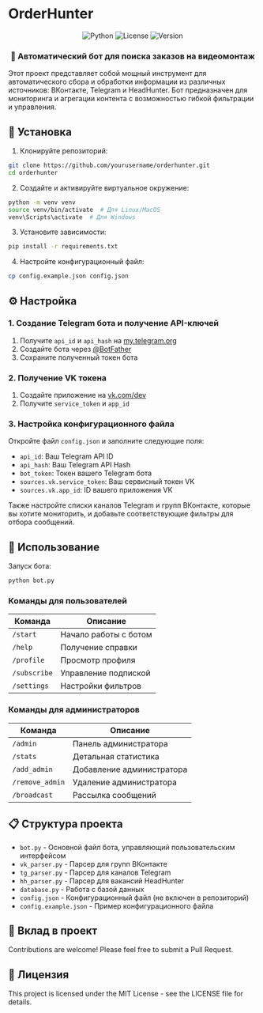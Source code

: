 # OrderHunter

<div align="center">

![Python](https://img.shields.io/badge/Python-3.8+-green)
![License](https://img.shields.io/badge/license-MIT-blue)
![Version](https://img.shields.io/badge/version-1.0.0-orange)

</div>

<div align="center">
<h3>🌟 Автоматический бот для поиска заказов на видеомонтаж</h3>
</div>

Этот проект представляет собой мощный инструмент для автоматического сбора и обработки информации из различных источников: ВКонтакте, Telegram и HeadHunter. Бот предназначен для мониторинга и агрегации контента с возможностью гибкой фильтрации и управления.

## 🚀 Установка

1. Клонируйте репозиторий:
```bash
git clone https://github.com/yourusername/orderhunter.git
cd orderhunter
```

2. Создайте и активируйте виртуальное окружение:
```bash
python -m venv venv
source venv/bin/activate  # Для Linux/MacOS
venv\Scripts\activate  # Для Windows
```

3. Установите зависимости:
```bash
pip install -r requirements.txt
```

4. Настройте конфигурационный файл:
```bash
cp config.example.json config.json
```

## ⚙️ Настройка

### 1. Создание Telegram бота и получение API-ключей

1. Получите `api_id` и `api_hash` на [my.telegram.org](https://my.telegram.org)
2. Создайте бота через [@BotFather](https://t.me/BotFather)
3. Сохраните полученный токен бота

### 2. Получение VK токена

1. Создайте приложение на [vk.com/dev](https://vk.com/dev)
2. Получите `service_token` и `app_id`

### 3. Настройка конфигурационного файла

Откройте файл `config.json` и заполните следующие поля:
- `api_id`: Ваш Telegram API ID
- `api_hash`: Ваш Telegram API Hash
- `bot_token`: Токен вашего Telegram бота
- `sources.vk.service_token`: Ваш сервисный токен VK
- `sources.vk.app_id`: ID вашего приложения VK

Также настройте списки каналов Telegram и групп ВКонтакте, которые вы хотите мониторить, и добавьте соответствующие фильтры для отбора сообщений.

## 🔧 Использование

Запуск бота:
```bash
python bot.py
```

### Команды для пользователей

| Команда      | Описание              |
| ------------ | --------------------- |
| `/start`     | Начало работы с ботом |
| `/help`      | Получение справки     |
| `/profile`   | Просмотр профиля      |
| `/subscribe` | Управление подпиской  |
| `/settings`  | Настройки фильтров    |

### Команды для администраторов

| Команда         | Описание                  |
| --------------- | ------------------------- |
| `/admin`        | Панель администратора     |
| `/stats`        | Детальная статистика      |
| `/add_admin`    | Добавление администратора |
| `/remove_admin` | Удаление администратора   |
| `/broadcast`    | Рассылка сообщений        |

## 📋 Структура проекта

- `bot.py` - Основной файл бота, управляющий пользовательским интерфейсом
- `vk_parser.py` - Парсер для групп ВКонтакте
- `tg_parser.py` - Парсер для каналов Telegram
- `hh_parser.py` - Парсер для вакансий HeadHunter
- `database.py` - Работа с базой данных
- `config.json` - Конфигурационный файл (не включен в репозиторий)
- `config.example.json` - Пример конфигурационного файла

## 🤝 Вклад в проект

Contributions are welcome! Please feel free to submit a Pull Request.

## 📜 Лицензия

This project is licensed under the MIT License - see the LICENSE file for details.
